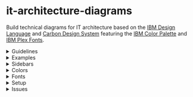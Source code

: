 # it-architecture-diagrams
Build technical diagrams for IT architecture based on the [IBM Design Language](https://www.ibm.com/design/language/infographics/technical-diagrams/design) and [Carbon Design System](https://carbondesignsystem.com/) featuring the [IBM Color Palette](https://www.ibm.com/design/language/color/) and [IBM Plex Fonts](https://www.ibm.com/plex/).

<details><summary>Guidelines</summary>
<p>

* Use the provided line styles only to temporarily differentiate changes and describe the purpose in a legend:

![Line Styles](/images/line-styles.png "Line Styles")
 
* Alternate white fill and light fill between consecutive nested groups to enable each group to stand out.

![Alternate Fills](/images/alternate-fills.png "Alternate Fills")

* Include a single legend with each diagram to help explain the diagram:

![Single Legend](/images/single-legend.png "Single Legend")

* For connection lines consider using gaps for line jumps, curved elbows, and solid straight triangle arrows:

![Connector Styles](/images/connector-styles.png "Connector Styles")

* Use badges sparingly as needed to not adversely affect the overall diagram.

</p>
</details>

<details><summary>Examples</summary>

<details><summary>IBM WebApp VPC</summary>
<p>

Infrastructure:

![webappvpc-infrastructure](/images/webappvpc-infrastructure.png "IBM WebApp VPC Infrastructure")

Application:

![webappvpc-application](/images/webappvpc-application.png "IBM WebApp VPC Application")

Source:

[IBM WebApp VPC Source](/examples/ibm_vpc_architecture.xml)

</p>
</details>

</details>

<details><summary>Sidebars</summary>
<p>

![IBM Sidebars](/images/sidebar-ibmshape.png "IBM Sidebars")

</p>
</details>

<details><summary>Colors</summary>
   
When an IBM Sidebar is first selected the top bar turns blue indicating use of the IBM colors, fonts, shapes, and properties:

![Top Bar](/images/top-bar.png "Top Bar")

The Format Panel Style tab includes the IBM colors which can be set with the color schemes or individual colors:

![style-tab](/images/style-tab.png "Style Tab")

The recommended method of setting colors is with the color schemes at the top of the Style tab which includes all 
combinations of line colors (medium colors on top row and dark colors on bottom row) and fill colors (white or light color of same color family 
as the line color).

The secondary method of setting colors is with the individual line and fill colors under the color schemes which
brings up the entire color palette:

![Color Palette](/images/color-palette.png "Color Palette")

The top row are the recently selected colors.

Followed by a group of 3 rows where:
* First row are light colors for fills.
* Second row are medium colors for lines.
* Third row are dark colors for lines.
  
Followed by a group of 10 rows where:
* First row are Transparent, White, Greys, and Black.
* Second row through tenth row are the entire IBM colors minus swatch 100.

Notes:
* Each IBM color has a tooltip that shows the color family, color swatch, and intended use.
* For IBM Icons,
  * Collapsed shapes and expanded target system default to solid color but changable to white or light fill.
  * Other expanded shapes default to solid color behind the icon and white fill for the rest of the shape.
* For dropin images, 
  * Collapsed shapes and expanded target system default to white fill but changable to solid or light fill.
  * Other expanded shapes default to white fill behind the icon and the rest of the shape but can be changed to light fill.
   
</details>

<details><summary>Fonts</summary>
<p>
   
The Format Panel Text tab is configured with fonts for IBM Plex Sans and Arial:

![Plex Tab](/images/plex-tab.png "Plex Tab")

The buttons are configured for IBM Plex Sans as follows:

| Button | Weight |
| --- | --- |
| No Button | Regular 400 |
| I Button | Regular 400 Italic |
| B Button | Bold 700 |
| B+I Button | Bold 700 Italic |

Shape labels are configured for IBM Plex Sans as follows:

| Label | Weight | Size |
| --- | --- | --- |
| Shape Primary Label | SemiBold 600 | 14 |
| Shape Secondary Text | Regular 400 | 14 |
| Item Primary Label | Regular 400 | 12 |
| Item Secondary Text | Regular 400 | 12 |
| DU Primary Label | Regular 400 | 14 |
| Badge Label | Regular 400 | 12`|
| Legend Label | SemiBold 600 | 14 |

The lang parameter enables the country code corresponding to the fonts.

Other IBM Global Plex Sans fonts planned to be added.
   
</p> 
</details>

<details><summary>Setup</summary>
<p>
To access and start the latest IBM pre-release diagrams.net application binary for Mac: 
   
1. Download the [zip](https://github.com/IBM/it-architecture-diagrams/releases).
2. Extract and open the application binary. 
3. When you run the first time Mac will ask about security:
    * Go to **System Preferences**.
    * Select **Security & Privacy**.
    * Click on **Open Anyway** for this app.
4. After opening the application binary click on "+ More Shapes" in the bottom left panel.
5. Select IBM and click Apply to finish.
6. IBM Sidebars are now available.
</p>
</details>

<details><summary>Issues</summary>
<p>

1. Dropin size issue - dropping in an image to a shape increases the shape size, for example collapsed shape should remain at 48x48 but dropping in an image changes the size to 48x52 which can then be manually decreased back to 48x48:

![dropin-size-issue](/images/dropin-size-issue.png "Dropin Size Issue")

2. Global fonts issue - de, en, es, fr correctly set fontFamily=IBM Plex Sans but other languanges incorrectly set fontFamily=undefined, eventually all global fonts are planned to be supported.

</p>
</details>
